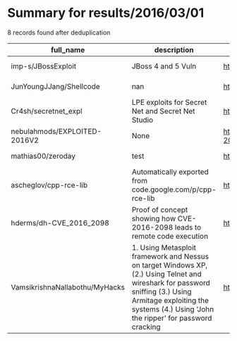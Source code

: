
# Summary for results/2016/03/01
    
8 records found after deduplication

| full_name | description | html_url | matched_list | matched_count | pushed_at | size | stargazers_count | language | forks_count |
|--------------------------------|--------------------------------------------------------------------------------------------------------------------------------------------------------------------------------------------------------------------|---------------------------------------------------|------------------------------------|-----------------|---------------------------|--------|--------------------|------------|---------------|
| imp-s/JBossExploit | JBoss 4 and 5 Vuln | https://github.com/imp-s/JBossExploit | ['exploit'] | 1 | 2016-03-01 18:52:21+00:00 | 9 | 2 | Shell | 0 |
| JunYoungJJang/Shellcode | nan | https://github.com/JunYoungJJang/Shellcode | ['shellcode'] | 1 | 2016-03-01 08:46:23+00:00 | 25 | 0 | C | 0 |
| Cr4sh/secretnet_expl | LPE exploits for Secret Net and Secret Net Studio | https://github.com/Cr4sh/secretnet_expl | ['exploit'] | 1 | 2016-03-01 02:53:00+00:00 | 3114 | 44 | C++ | 19 |
| nebulahmods/EXPLOITED-2016V2 | None | https://github.com/nebulahmods/EXPLOITED-2016V2 | ['exploit'] | 1 | 2016-03-01 01:43:52+00:00 | 0 | 0 | | 0 |
| mathias00/zeroday | test | https://github.com/mathias00/zeroday | ['zeroday'] | 1 | 2016-03-01 07:13:13+00:00 | 0 | 0 | nan | 0 |
| ascheglov/cpp-rce-lib | Automatically exported from code.google.com/p/cpp-rce-lib | https://github.com/ascheglov/cpp-rce-lib | ['rce'] | 1 | 2016-03-01 13:26:51+00:00 | 38 | 0 | C++ | 0 |
| hderms/dh-CVE_2016_2098 | Proof of concept showing how CVE-2016-2098 leads to remote code execution | https://github.com/hderms/dh-CVE_2016_2098 | ['cve-2', 'remote code execution'] | 2 | 2016-03-01 17:45:55+00:00 | 18 | 3 | Ruby | 4 |
| VamsikrishnaNallabothu/MyHacks | 1. Using Metasploit framework and Nessus on target Windows XP, (2.) Using Telnet and wireshark for password sniffing (3.) Using Armitage exploiting the systems (4.) Using 'John the ripper' for password cracking | https://github.com/VamsikrishnaNallabothu/MyHacks | ['exploit'] | 1 | 2016-03-01 20:39:40+00:00 | 0 | 2 | | 2 |
